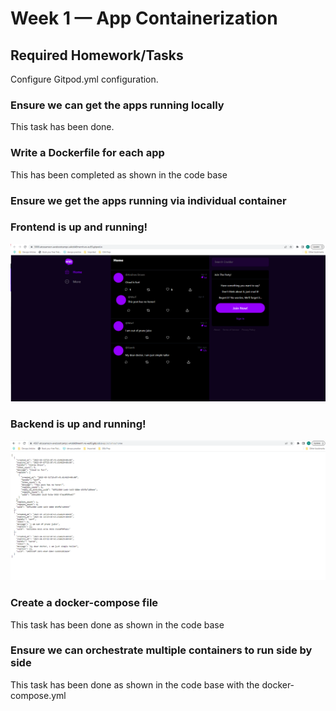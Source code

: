 # Week 1 — App Containerization

## Required Homework/Tasks

Configure Gitpod.yml configuration.


### Ensure we can get the apps running locally
This task has been done.

### Write a Dockerfile for each app
This has been completed as shown in the code base

### Ensure we get the apps running via individual container


### Frontend is up and running!
![Frontend is up and running...](../_docs/assets/frontend_shot.PNG)


### Backend is up and running!
![Backend is up and running...](../_docs/assets/backend_shot.PNG)


### Create a docker-compose file
This task has been done as shown in the code base

### Ensure we can orchestrate multiple containers to run side by side
This task has been done as shown in the code base with the docker-compose.yml


